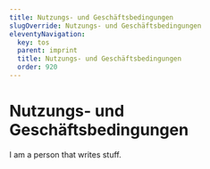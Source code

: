 ```yaml
---
title: Nutzungs- und Geschäftsbedingungen
slugOverride: Nutzungs- und Geschäftsbedingungen
eleventyNavigation:
  key: tos
  parent: imprint
  title: Nutzungs- und Geschäftsbedingungen
  order: 920
---
```


# Nutzungs- und Geschäftsbedingungen

I am a person that writes stuff.
